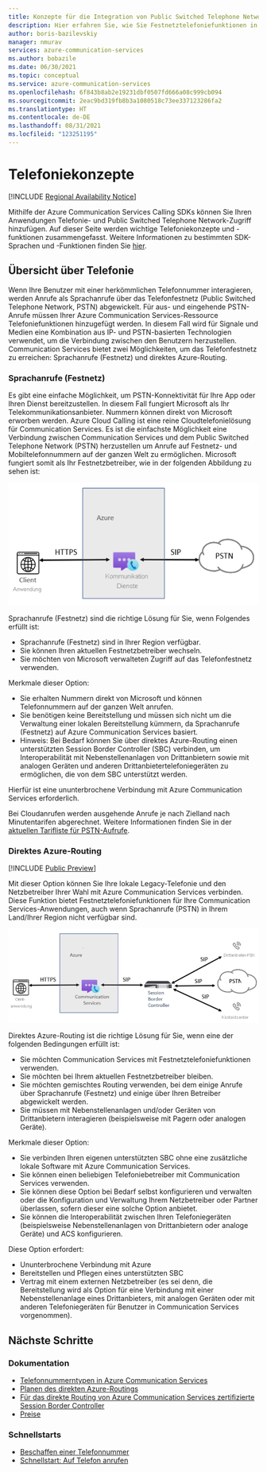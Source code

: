```yaml
---
title: Konzepte für die Integration von Public Switched Telephone Network (PSTN) für Azure Communication Services
description: Hier erfahren Sie, wie Sie Festnetztelefoniefunktionen in Ihre Azure Communication Services-Anwendung integrieren.
author: boris-bazilevskiy
manager: nmurav
services: azure-communication-services
ms.author: bobazile
ms.date: 06/30/2021
ms.topic: conceptual
ms.service: azure-communication-services
ms.openlocfilehash: 6f843b8ab2e19231dbf0507fd666a08c999cb094
ms.sourcegitcommit: 2eac9bd319fb8b3a1080518c73ee337123286fa2
ms.translationtype: HT
ms.contentlocale: de-DE
ms.lasthandoff: 08/31/2021
ms.locfileid: "123251195"
---
```

# <a name="telephony-concepts"></a>Telefoniekonzepte

[!INCLUDE [Regional Availability Notice](../../includes/regional-availability-include.md)]

Mithilfe der Azure Communication Services Calling SDKs können Sie Ihren Anwendungen Telefonie- und Public Switched Telephone Network-Zugriff hinzufügen. Auf dieser Seite werden wichtige Telefoniekonzepte und -funktionen zusammengefasst. Weitere Informationen zu bestimmten SDK-Sprachen und -Funktionen finden Sie [hier](../../quickstarts/voice-video-calling/calling-client-samples.md).

## <a name="overview-of-telephony"></a>Übersicht über Telefonie
Wenn Ihre Benutzer mit einer herkömmlichen Telefonnummer interagieren, werden Anrufe als Sprachanrufe über das Telefonfestnetz (Public Switched Telephone Network, PSTN) abgewickelt. Für aus- und eingehende PSTN-Anrufe müssen Ihrer Azure Communication Services-Ressource Telefoniefunktionen hinzugefügt werden. In diesem Fall wird für Signale und Medien eine Kombination aus IP- und PSTN-basierten Technologien verwendet, um die Verbindung zwischen den Benutzern herzustellen. Communication Services bietet zwei Möglichkeiten, um das Telefonfestnetz zu erreichen: Sprachanrufe (Festnetz) und direktes Azure-Routing.

### <a name="voice-calling-pstn"></a>Sprachanrufe (Festnetz)

Es gibt eine einfache Möglichkeit, um PSTN-Konnektivität für Ihre App oder Ihren Dienst bereitzustellen. In diesem Fall fungiert Microsoft als Ihr Telekommunikationsanbieter. Nummern können direkt von Microsoft erworben werden. Azure Cloud Calling ist eine reine Cloudtelefonielösung für Communication Services. Es ist die einfachste Möglichkeit eine Verbindung zwischen Communication Services und dem Public Switched Telephone Network (PSTN) herzustellen um Anrufe auf Festnetz- und Mobiltelefonnummern auf der ganzen Welt zu ermöglichen. Microsoft fungiert somit als Ihr Festnetzbetreiber, wie in der folgenden Abbildung zu sehen ist:

![Diagramm: Sprachanrufe (Festnetz)](../media/telephony-concept/azure-calling-diagram.png)

Sprachanrufe (Festnetz) sind die richtige Lösung für Sie, wenn Folgendes erfüllt ist:
- Sprachanrufe (Festnetz) sind in Ihrer Region verfügbar.
- Sie können Ihren aktuellen Festnetzbetreiber wechseln.
- Sie möchten von Microsoft verwalteten Zugriff auf das Telefonfestnetz verwenden.

Merkmale dieser Option:
- Sie erhalten Nummern direkt von Microsoft und können Telefonnummern auf der ganzen Welt anrufen.
- Sie benötigen keine Bereitstellung und müssen sich nicht um die Verwaltung einer lokalen Bereitstellung kümmern, da Sprachanrufe (Festnetz) auf Azure Communication Services basiert.
- Hinweis: Bei Bedarf können Sie über direktes Azure-Routing einen unterstützten Session Border Controller (SBC) verbinden, um Interoperabilität mit Nebenstellenanlagen von Drittanbietern sowie mit analogen Geräten und anderen Drittanbietertelefoniegeräten zu ermöglichen, die von dem SBC unterstützt werden.

Hierfür ist eine ununterbrochene Verbindung mit Azure Communication Services erforderlich.  

Bei Cloudanrufen werden ausgehende Anrufe je nach Zielland nach Minutentarifen abgerechnet. Weitere Informationen finden Sie in der [aktuellen Tarifliste für PSTN-Aufrufe](https://github.com/Azure/Communication/blob/master/pricing/communication-services-pstn-rates.csv).

### <a name="azure-direct-routing"></a>Direktes Azure-Routing

[!INCLUDE [Public Preview](../../includes/public-preview-include-document.md)]

Mit dieser Option können Sie Ihre lokale Legacy-Telefonie und den Netzbetreiber Ihrer Wahl mit Azure Communication Services verbinden. Diese Funktion bietet Festnetztelefoniefunktionen für Ihre Communication Services-Anwendungen, auch wenn Sprachanrufe (PSTN) in Ihrem Land/Ihrer Region nicht verfügbar sind. 

![Diagramm: Direktes Azure-Routing](../media/telephony-concept/sip-interface-diagram.png)

Direktes Azure-Routing ist die richtige Lösung für Sie, wenn eine der folgenden Bedingungen erfüllt ist:

- Sie möchten Communication Services mit Festnetztelefoniefunktionen verwenden.
- Sie möchten bei Ihrem aktuellen Festnetzbetreiber bleiben.
- Sie möchten gemischtes Routing verwenden, bei dem einige Anrufe über Sprachanrufe (Festnetz) und einige über Ihren Betreiber abgewickelt werden.
- Sie müssen mit Nebenstellenanlagen und/oder Geräten von Drittanbietern interagieren (beispielsweise mit Pagern oder analogen Geräte).

Merkmale dieser Option:

- Sie verbinden Ihren eigenen unterstützten SBC ohne eine zusätzliche lokale Software mit Azure Communication Services.
- Sie können einen beliebigen Telefoniebetreiber mit Communication Services verwenden.
- Sie können diese Option bei Bedarf selbst konfigurieren und verwalten oder die Konfiguration und Verwaltung Ihrem Netzbetreiber oder Partner überlassen, sofern dieser eine solche Option anbietet.
- Sie können die Interoperabilität zwischen Ihren Telefoniegeräten (beispielsweise Nebenstellenanlagen von Drittanbietern oder analoge Geräte) und ACS konfigurieren.

Diese Option erfordert:

- Ununterbrochene Verbindung mit Azure
- Bereitstellen und Pflegen eines unterstützten SBC
- Vertrag mit einem externen Netzbetreiber (es sei denn, die Bereitstellung wird als Option für eine Verbindung mit einer Nebenstellenanlage eines Drittanbieters, mit analogen Geräten oder mit anderen Telefoniegeräten für Benutzer in Communication Services vorgenommen).

## <a name="next-steps"></a>Nächste Schritte

### <a name="conceptual-documentation"></a>Dokumentation

- [Telefonnummerntypen in Azure Communication Services](./plan-solution.md)
- [Planen des direkten Azure-Routings](./direct-routing-infrastructure.md)
- [Für das direkte Routing von Azure Communication Services zertifizierte Session Border Controller](./certified-session-border-controllers.md)
- [Preise](../pricing.md)

### <a name="quickstarts"></a>Schnellstarts

- [Beschaffen einer Telefonnummer](../../quickstarts/telephony-sms/get-phone-number.md)
- [Schnellstart: Auf Telefon anrufen](../../quickstarts/voice-video-calling/pstn-call.md)

